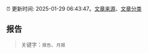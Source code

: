 :alarm_clock: 更新时间: 2025-01-29 06:43:47。[文章来源](/README.md)、[文章分类](/TAGS.md)

## 报告


> 关键字：`报告`、`月报`



